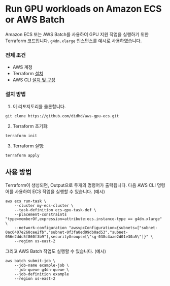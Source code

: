 # Run GPU workloads on Amazon ECS or AWS Batch
Amazon ECS 또는 AWS Batch를 사용하여 GPU 지원 작업을 실행하기 위한 Terraform 코드입니다. `g4dn.xlarge` 인스턴스를 예시로 사용하였습니다.

### 전제 조건
- AWS 계정
- Terraform [설치](https://developer.hashicorp.com/terraform/install)
- AWS CLI [설치 및 구성](https://docs.aws.amazon.com/ko_kr/cli/latest/userguide/getting-started-install.html)

### 설치 방법
1. 이 리포지토리를 클론합니다.
```
git clone https://github.com/didhd/aws-gpu-ecs.git
```
2. Terraform 초기화:
```shell
terraform init
```
3. Terraform 실행:
```shell
terraform apply
```

## 사용 방법
Terraform이 생성되면, Output으로 두개의 명령어가 출력됩니다. 
다음 AWS CLI 명령어를 사용하여 ECS 작업을 실행할 수 있습니다. (예시)
```
aws ecs run-task \
    --cluster my-ecs-cluster \
    --task-definition ecs-gpu-task-def \
    --placement-constraints "type=memberOf,expression=attribute:ecs.instance-type == g4dn.xlarge" \
    --network-configuration "awsvpcConfiguration={subnets=["subnet-0ac6407e260cee2fb","subnet-0f3fa0ed09db0ad53","subnet-056e2ddc5f860f3b9"],securityGroups=[\"sg-038c4aae2d01e30a5\"]}" \
    --region us-east-2
```

그리고 AWS Batch 작업도 실행할 수 있습니다. (예시)
```
aws batch submit-job \
    --job-name example-job \
    --job-queue g4dn-queue \
    --job-definition example
    --region us-east-2
```